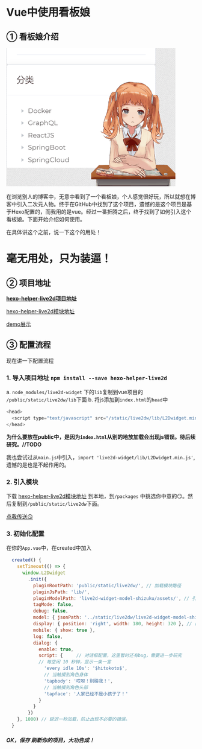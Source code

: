 # Vue中使用看板娘
## ① 看板娘介绍
![QuadraticElement](../../images/QuadraticElement.gif)

在浏览别人的博客中，无意中看到了一个看板娘，个人感觉很好玩，所以就想在博客中引入二次元人物。终于在GitHub中找到了这个项目，遗憾的是这个项目是基于Hexo配置的，而我用的是vue。经过一番折腾之后，终于找到了如何引入这个看板娘。下面开始介绍如何使用。

在具体讲这个之前，说一下这个的用处！
# **毫无用处，只为装逼！**

## ② 项目地址
[**hexo-helper-live2d项目地址**](https://github.com/EYHN/hexo-helper-live2d)

[hexo-helper-live2d模块地址](https://github.com/xiazeyu/live2d-widget-models)

[demo展示](https://huaji8.top/post/live2d-plugin-2.0/)

## ③ 配置流程
现在讲一下配置流程

### 1. 导入项目地址 `npm install --save hexo-helper-live2d`
a.  `node_modules/live2d-widget` 下的`lib`复制到vue项目的 `/public/static/live2dw/lib`下面
b. 将js添加到`index.html`的`head`中
  ```JavaScript
  <head>
    <script type="text/javascript" src="/static/live2dw/lib/L2Dwidget.min.js"></script>
  </head>
  ```

  **为什么要放在public中，是因为`index.html`从别的地放加载会出现js错误。待后续研究。//TODO**

  我也尝试过从`main.js`中引入，`import 'live2d-widget/lib/L2Dwidget.min.js'`,遗憾的是也是不起作用的。

### 2. 引入模块
下载 [hexo-helper-live2d模块地址](https://github.com/xiazeyu/live2d-widget-models) 到本地，到`/packages` 中挑选你中意的😏。然后复制到`/public/static/live2dw`下面。

[点我传送😏](https://huaji8.top/post/live2d-plugin-2.0/)

### 3. 初始化配置
在你的`App.vue`中，在created中加入
```JavaScript
  created() {
    setTimeout(() => {
      window.L2Dwidget
        .init({
          pluginRootPath: 'public/static/live2dw/', // 加载模块路径
          pluginJsPath: 'lib/',
          pluginModelPath: 'live2d-widget-model-shizuku/assets/', // 引入模块名称
          tagMode: false,
          debug: false,
          model: { jsonPath: '../static/live2dw/live2d-widget-model-shizuku/assets/shizuku.model.json' }, // 引入配置文件
          display: { position: 'right', width: 180, height: 320 }, // 配置方位 （left right）可选
          mobile: { show: true },
          log: false,
          dialog: {
            enable: true,
            script: {     // 对话框配置，这里暂时还有bug，需要进一步研究
            // 每空闲 10 秒钟，显示一条一言
              'every idle 10s': '$hitokoto$',
              // 当触摸到角色身体
              'tapbody': '哎呀！别碰我！',
              // 当触摸到角色头部
              'tapface': '人家已经不是小孩子了！'
            }
          }
        })
    }, 1000) // 延迟一秒加载，防止出现不必要的错误。
  }
```

##### OK，保存 刷新你的项目，大功告成！
